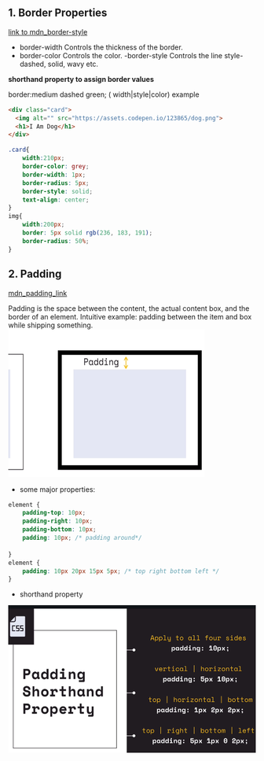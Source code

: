 ## 1. Border Properties
[link to mdn_border-style](https://developer.mozilla.org/en-US/docs/Web/CSS/border-style)
- border-width
Controls the thickness of the border.
- border-color
Controls the color.
-border-style
Controls the line style- dashed, solid, wavy etc.

**shorthand property to assign border values**

border:medium dashed green; ( width|style|color)
example

```html
<div class="card">
  <img alt="" src="https://assets.codepen.io/123865/dog.png">
  <h1>I Am Dog</h1>
</div>
```
```css
.card{
    width:210px;
    border-color: grey;
    border-width: 1px;
    border-radius: 5px;
    border-style: solid;
    text-align: center;
}
img{
    width:200px;
    border: 5px solid rgb(236, 183, 191);
    border-radius: 50%;
}
```
## 2. Padding

[mdn_padding_link](https://developer.mozilla.org/en-US/docs/Web/CSS/padding)

Padding is the space between the content, the actual content box, and the border of an element. Intuitive example: padding between the item and box while shipping something.
<img src="padding.png" alt="Alt Text" width="400" height="300">

- some major properties:
```css
element {
    padding-top: 10px;
    padding-right: 10px;
    padding-bottom: 10px;
    padding: 10px; /* padding around*/

}
element {
    padding: 10px 20px 15px 5px; /* top right bottom left */
}
```
- shorthand property
<img src="shorthand_padding.png" alt="Alt Text" width="600" height="300">
